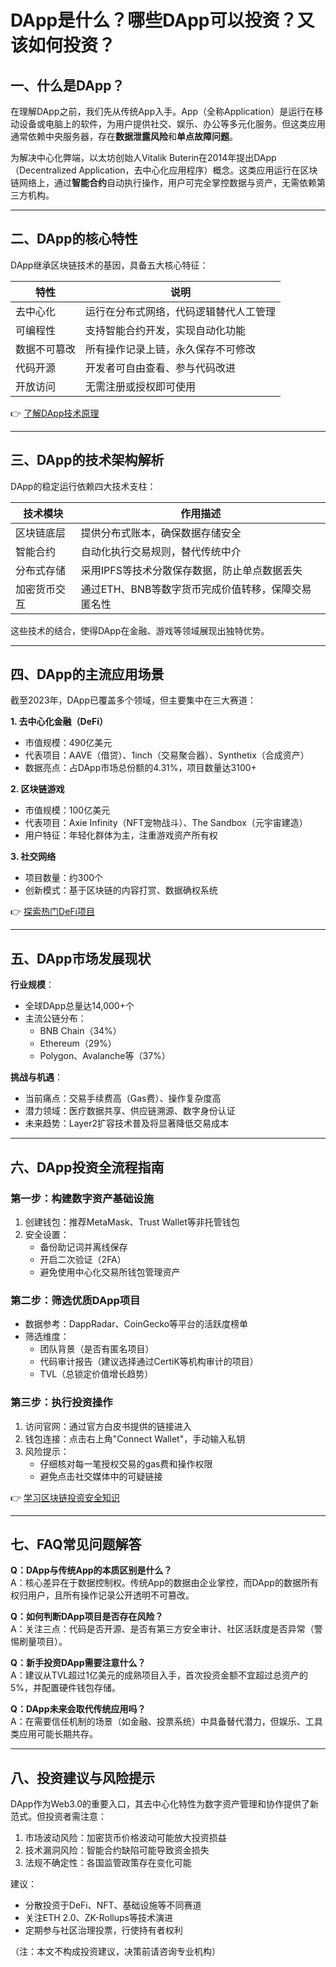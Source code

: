# DApp是什么？哪些DApp可以投资？又该如何投资？

## 一、什么是DApp？

在理解DApp之前，我们先从传统App入手。App（全称Application）是运行在移动设备或电脑上的软件，为用户提供社交、娱乐、办公等多元化服务。但这类应用通常依赖中央服务器，存在**数据泄露风险**和**单点故障问题**。

为解决中心化弊端，以太坊创始人Vitalik Buterin在2014年提出DApp（Decentralized Application，去中心化应用程序）概念。这类应用运行在区块链网络上，通过**智能合约**自动执行操作，用户可完全掌控数据与资产，无需依赖第三方机构。

---

## 二、DApp的核心特性

DApp继承区块链技术的基因，具备五大核心特征：

| 特性        | 说明                                                                 |
|-------------|----------------------------------------------------------------------|
| 去中心化    | 运行在分布式网络，代码逻辑替代人工管理                               |
| 可编程性    | 支持智能合约开发，实现自动化功能                                     |
| 数据不可篡改| 所有操作记录上链，永久保存不可修改                                   |
| 代码开源    | 开发者可自由查看、参与代码改进                                       |
| 开放访问    | 无需注册或授权即可使用                                               |

👉 [了解DApp技术原理](https://bit.ly/okx_welcome)

---

## 三、DApp的技术架构解析

DApp的稳定运行依赖四大技术支柱：

| 技术模块      | 作用描述                                                                 |
|---------------|--------------------------------------------------------------------------|
| 区块链底层    | 提供分布式账本，确保数据存储安全                                        |
| 智能合约      | 自动化执行交易规则，替代传统中介                                        |
| 分布式存储    | 采用IPFS等技术分散保存数据，防止单点数据丢失                            |
| 加密货币交互  | 通过ETH、BNB等数字货币完成价值转移，保障交易匿名性                    |

这些技术的结合，使得DApp在金融、游戏等领域展现出独特优势。

---

## 四、DApp的主流应用场景

截至2023年，DApp已覆盖多个领域，但主要集中在三大赛道：

**1. 去中心化金融（DeFi）**  
- 市值规模：490亿美元  
- 代表项目：AAVE（借贷）、1inch（交易聚合器）、Synthetix（合成资产）  
- 数据亮点：占DApp市场总份额的4.31%，项目数量达3100+

**2. 区块链游戏**  
- 市值规模：100亿美元  
- 代表项目：Axie Infinity（NFT宠物战斗）、The Sandbox（元宇宙建造）  
- 用户特征：年轻化群体为主，注重游戏资产所有权

**3. 社交网络**  
- 项目数量：约300个  
- 创新模式：基于区块链的内容打赏、数据确权系统

👉 [探索热门DeFi项目](https://bit.ly/okx_welcome)

---

## 五、DApp市场发展现状

**行业规模**：  
- 全球DApp总量达14,000+个  
- 主流公链分布：  
  - BNB Chain（34%）  
  - Ethereum（29%）  
  - Polygon、Avalanche等（37%）

**挑战与机遇**：  
- 当前痛点：交易手续费高（Gas费）、操作复杂度高  
- 潜力领域：医疗数据共享、供应链溯源、数字身份认证  
- 未来趋势：Layer2扩容技术普及将显著降低交易成本

---

## 六、DApp投资全流程指南

### 第一步：构建数字资产基础设施
1. 创建钱包：推荐MetaMask、Trust Wallet等非托管钱包  
2. 安全设置：  
   - 备份助记词并离线保存  
   - 开启二次验证（2FA）  
   - 避免使用中心化交易所钱包管理资产  

### 第二步：筛选优质DApp项目
- 数据参考：DappRadar、CoinGecko等平台的活跃度榜单  
- 筛选维度：  
  - 团队背景（是否有匿名项目）  
  - 代码审计报告（建议选择通过CertiK等机构审计的项目）  
  - TVL（总锁定价值增长趋势）  

### 第三步：执行投资操作
1. 访问官网：通过官方白皮书提供的链接进入  
2. 钱包连接：点击右上角"Connect Wallet"，手动输入私钥  
3. 风险提示：  
   - 仔细核对每一笔授权交易的gas费和操作权限  
   - 避免点击社交媒体中的可疑链接  

👉 [学习区块链投资安全知识](https://bit.ly/okx_welcome)

---

## 七、FAQ常见问题解答

**Q：DApp与传统App的本质区别是什么？**  
A：核心差异在于数据控制权。传统App的数据由企业掌控，而DApp的数据所有权归用户，且所有操作记录公开透明不可篡改。

**Q：如何判断DApp项目是否存在风险？**  
A：关注三点：代码是否开源、是否有第三方安全审计、社区活跃度是否异常（警惕刷量项目）。

**Q：新手投资DApp需要注意什么？**  
A：建议从TVL超过1亿美元的成熟项目入手，首次投资金额不宜超过总资产的5%，并配置硬件钱包存储。

**Q：DApp未来会取代传统应用吗？**  
A：在需要信任机制的场景（如金融、投票系统）中具备替代潜力，但娱乐、工具类应用可能长期共存。

---

## 八、投资建议与风险提示

DApp作为Web3.0的重要入口，其去中心化特性为数字资产管理和协作提供了新范式。但投资者需注意：  
1. 市场波动风险：加密货币价格波动可能放大投资损益  
2. 技术漏洞风险：智能合约缺陷可能导致资金损失  
3. 法规不确定性：各国监管政策存在变化可能  

建议：  
- 分散投资于DeFi、NFT、基础设施等不同赛道  
- 关注ETH 2.0、ZK-Rollups等技术演进  
- 定期参与社区治理投票，行使持有者权利  

（注：本文不构成投资建议，决策前请咨询专业机构）